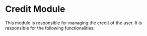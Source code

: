 # Credit Module

This module is responsible for managing the credit of the user. It is responsible for the following functionalities: